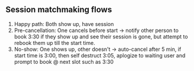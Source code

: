   ## Session matchmaking flows
  
  1. Happy path: Both show up, have session
  2. Pre-cancellation: One cancels before start → notify other person to book 3:30 if they show up
     and see their session is gone, but attempt to rebook them up till the start time.
  3. No-show: One shows up, other doesn't → auto-cancel after 5 min, if start time is 3:00, then
     self destruct 3:05, aplogize to waiting user and prompt to book @ next slot such as 3:30

